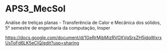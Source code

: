 # APS3_MecSol

Análise de treliças planas - Transferência de Calor e Mecânica dos sólidos, 5° semestre de engenharia da computação, Insper

https://docs.google.com/document/d/1GeRrMjbMizRVOXVqSrsZH5jdqWxrxUsToFd6LK5eCIQ/edit?usp=sharing

